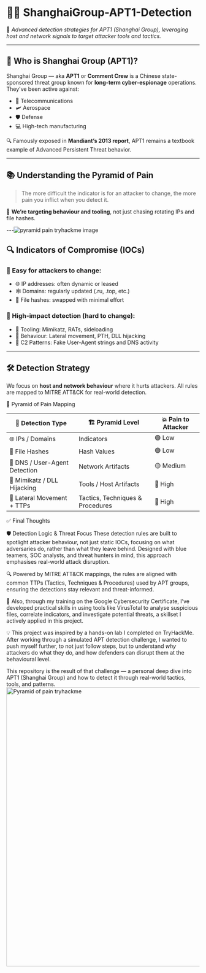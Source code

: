 # 🕵🏾 ShanghaiGroup-APT1-Detection

🎯 *Advanced detection strategies for APT1 (Shanghai Group), leveraging host and network signals to target attacker tools and tactics.*

---

## 🧠 Who is Shanghai Group (APT1)?

Shanghai Group — aka **APT1** or **Comment Crew** is a Chinese state-sponsored threat group known for **long-term cyber-espionage** operations. They’ve been active against:

- 📡 Telecommunications  
- 🛩️ Aerospace  
- 🛡️ Defense  
- 💻 High-tech manufacturing  

🔍 Famously exposed in **Mandiant’s 2013 report**, APT1 remains a textbook example of Advanced Persistent Threat behavior.

---

## 📚 Understanding the Pyramid of Pain



> The more difficult the indicator is for an attacker to change, the more pain you inflict when you detect it.

🎯 **We’re targeting behaviour and tooling**, not just chasing rotating IPs and file hashes.

---![pyramid pain tryhackme image](https://github.com/user-attachments/assets/3870007d-8efb-4101-8e60-b91ff6fec8d8)


## 🔍 Indicators of Compromise (IOCs)

### 🔻 Easy for attackers to change:
- 🌐 IP addresses: often dynamic or leased  
- 🕸️ Domains: regularly updated (.ru, .top, etc.)  
- 🧱 File hashes: swapped with minimal effort  

### 🔺 High-impact detection (hard to change):
- 🧰 Tooling: Mimikatz, RATs, sideloading  
- 🧠 Behaviour: Lateral movement, PTH, DLL hijacking  
- 📡 C2 Patterns: Fake User-Agent strings and DNS activity  

---

## 🛠️ Detection Strategy

We focus on **host and network behaviour** where it hurts attackers. All rules are mapped to MITRE ATT&CK for real-world detection.

 🎯 Pyramid of Pain Mapping

| 🧩 **Detection Type**           | 🏗️ **Pyramid Level**       | 💥 **Pain to Attacker** |
|-------------------------------|----------------------------|--------------------------|
| 🌐 IPs / Domains              | Indicators                 | 🟢 Low                  |
| 🧱 File Hashes                | Hash Values                | 🟢 Low                  |
| 📡 DNS / User-Agent Detection| Network Artifacts          | 🟡 Medium               |
| 🧰 Mimikatz / DLL Hijacking  | Tools / Host Artifacts     | 🔴 High                 |
| 🧠 Lateral Movement + TTPs   | Tactics, Techniques & Procedures | 🔴 High         |

✅ Final Thoughts

🛡️ Detection Logic & Threat Focus
These detection rules are built to spotlight attacker behaviour, not just static IOCs, focusing on what adversaries do, rather than what they leave behind. Designed with blue teamers, SOC analysts, and threat hunters in mind, this approach emphasises real-world attack disruption.

🔍 Powered by MITRE ATT&CK mappings, the rules are aligned with common TTPs (Tactics, Techniques & Procedures) used by APT groups, ensuring the detections stay relevant and threat-informed.

🧠 Also, through my training on the Google Cybersecurity Certificate, I’ve developed practical skills in using tools like VirusTotal to analyse suspicious files, correlate indicators, and investigate potential threats, a skillset I actively applied in this project.

 💡 This project was inspired by a hands-on lab I completed on TryHackMe. 
 After working through a simulated APT detection challenge, I wanted to push myself further, to not just follow steps, but to understand *why* attackers do what they do, and how defenders can disrupt them at the behavioural level.  

 
This repository is the result of that challenge — a personal deep dive into APT1 (Shanghai Group) and how to detect it through real-world tactics, tools, and patterns.
<img width="1365" height="728" alt="Pyramid of pain tryhackme " src="https://github.com/user-attachments/assets/1f8dea0f-4e0b-4088-ba97-27712efc87b3" />

